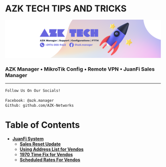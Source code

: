 # AZK TECH TIPS AND TRICKS

![AZT TECH](./cover.png "cover image")

### AZK Manager • MikroTik Config • Remote VPN • JuanFi Sales Manager

---

```
Follow Us On Our Socials!

Facebook: @azk.manager
Github: github.com/AZK-Networks
```

# Table of Contents

- **[JuanFi System](https://github.com/ivanalayan15/JuanFi)**
  - **[Sales Reset Update](./Juanfi-Sales-Reset/README.md)**
  - **[Using Address List for Vendos](./Address-List-Vendo/README.md)**
  - **[1970 Time Fix for Vendos](./1970-Vendo-Fix/README.md)**
  - **[Scheduled Rates For Vendos](./Scheduled-Vendo-Rates/README.md)**

